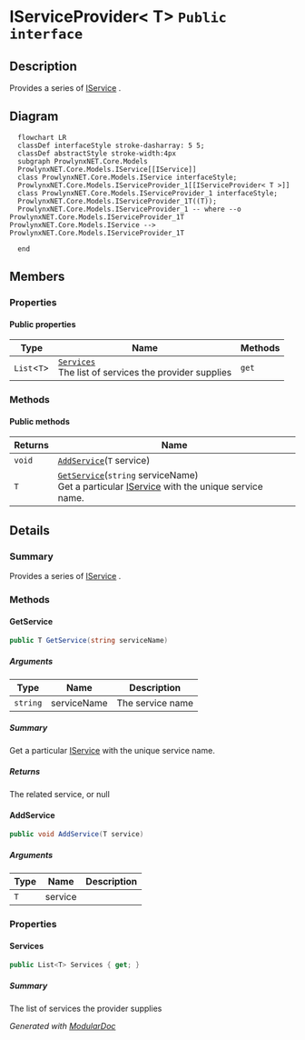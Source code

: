 # IServiceProvider&lt; T&gt; `Public interface`

## Description
Provides a series of [IService](./IService.md) .

## Diagram
```mermaid
  flowchart LR
  classDef interfaceStyle stroke-dasharray: 5 5;
  classDef abstractStyle stroke-width:4px
  subgraph ProwlynxNET.Core.Models
  ProwlynxNET.Core.Models.IService[[IService]]
  class ProwlynxNET.Core.Models.IService interfaceStyle;
  ProwlynxNET.Core.Models.IServiceProvider_1[[IServiceProvider< T >]]
  class ProwlynxNET.Core.Models.IServiceProvider_1 interfaceStyle;
  ProwlynxNET.Core.Models.IServiceProvider_1T((T));
  ProwlynxNET.Core.Models.IServiceProvider_1 -- where --o ProwlynxNET.Core.Models.IServiceProvider_1T
ProwlynxNET.Core.Models.IService --> ProwlynxNET.Core.Models.IServiceProvider_1T

  end
```

## Members
### Properties
#### Public  properties
| Type | Name | Methods |
| --- | --- | --- |
| `List`&lt;`T`&gt; | [`Services`](#services)<br>The list of services the provider supplies | `get` |

### Methods
#### Public  methods
| Returns | Name |
| --- | --- |
| `void` | [`AddService`](#addservice)(`T` service) |
| `T` | [`GetService`](#getservice)(`string` serviceName)<br>Get a particular [IService](./IService.md) with the unique service name. |

## Details
### Summary
Provides a series of [IService](./IService.md) .

### Methods
#### GetService
```csharp
public T GetService(string serviceName)
```
##### Arguments
| Type | Name | Description |
| --- | --- | --- |
| `string` | serviceName | The service name |

##### Summary
Get a particular [IService](./IService.md) with the unique service name.

##### Returns
The related service, or null

#### AddService
```csharp
public void AddService(T service)
```
##### Arguments
| Type | Name | Description |
| --- | --- | --- |
| `T` | service |   |

### Properties
#### Services
```csharp
public List<T> Services { get; }
```
##### Summary
The list of services the provider supplies

*Generated with* [*ModularDoc*](https://github.com/hailstorm75/ModularDoc)
